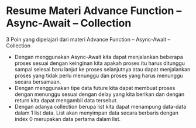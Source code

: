 # Resume Materi Advance Function – Async-Await – Collection

3 Poin yang dipelajari dari materi Advance Function – Async-Await – Collection

- Dengan menggunakan Async-Await kita dapat menjalankan beberapa proses sesuai dengan keinginan kita apakah proses itu harus ditunggu sampai selesai baru lanjut ke proses  selanjutnya atau dapat menjalankan proses yang tidak perlu menunggu dan proses yang harus menunggu secara bersamaan. 
- Dengan menggunakan tipe data future kita dapat membuat proses dengan menunggu sesuai dengan delay yang kita berikan dan dengan return kita dapat mengambil data tersebut.
- Dengan adanya collection berupa list kita dapat menampung data-data dalam 1 list data. List akan menyimpan data secara berbaris dengan index 0 merupakan data pertama dalam list.